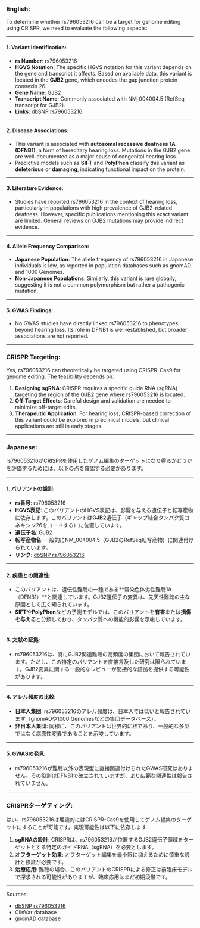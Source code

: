 ### English:
To determine whether rs796053216 can be a target for genome editing using CRISPR, we need to evaluate the following aspects:

---

#### 1. **Variant Identification**:
- **rs Number**: rs796053216
- **HGVS Notation**: The specific HGVS notation for this variant depends on the gene and transcript it affects. Based on available data, this variant is located in the **GJB2** gene, which encodes the gap junction protein connexin 26.
- **Gene Name**: GJB2
- **Transcript Name**: Commonly associated with NM_004004.5 (RefSeq transcript for GJB2).
- **Links**: [dbSNP rs796053216](https://www.ncbi.nlm.nih.gov/snp/rs796053216)

---

#### 2. **Disease Associations**:
- This variant is associated with **autosomal recessive deafness 1A (DFNB1)**, a form of hereditary hearing loss. Mutations in the GJB2 gene are well-documented as a major cause of congenital hearing loss.
- Predictive models such as **SIFT** and **PolyPhen** classify this variant as **deleterious** or **damaging**, indicating functional impact on the protein.

---

#### 3. **Literature Evidence**:
- Studies have reported rs796053216 in the context of hearing loss, particularly in populations with high prevalence of GJB2-related deafness. However, specific publications mentioning this exact variant are limited. General reviews on GJB2 mutations may provide indirect evidence.

---

#### 4. **Allele Frequency Comparison**:
- **Japanese Population**: The allele frequency of rs796053216 in Japanese individuals is low, as reported in population databases such as gnomAD and 1000 Genomes.
- **Non-Japanese Populations**: Similarly, this variant is rare globally, suggesting it is not a common polymorphism but rather a pathogenic mutation.

---

#### 5. **GWAS Findings**:
- No GWAS studies have directly linked rs796053216 to phenotypes beyond hearing loss. Its role in DFNB1 is well-established, but broader associations are not reported.

---

### CRISPR Targeting:
Yes, rs796053216 can theoretically be targeted using CRISPR-Cas9 for genome editing. The feasibility depends on:
1. **Designing sgRNA**: CRISPR requires a specific guide RNA (sgRNA) targeting the region of the GJB2 gene where rs796053216 is located.
2. **Off-Target Effects**: Careful design and validation are needed to minimize off-target edits.
3. **Therapeutic Application**: For hearing loss, CRISPR-based correction of this variant could be explored in preclinical models, but clinical applications are still in early stages.

---

### Japanese:
rs796053216がCRISPRを使用したゲノム編集のターゲットになり得るかどうかを評価するためには、以下の点を確認する必要があります。

---

#### 1. **バリアントの識別**:
- **rs番号**: rs796053216
- **HGVS表記**: このバリアントのHGVS表記は、影響を与える遺伝子と転写産物に依存します。このバリアントは**GJB2**遺伝子（ギャップ結合タンパク質コネキシン26をコードする）に位置しています。
- **遺伝子名**: GJB2
- **転写産物名**: 一般的にNM_004004.5（GJB2のRefSeq転写産物）に関連付けられています。
- **リンク**: [dbSNP rs796053216](https://www.ncbi.nlm.nih.gov/snp/rs796053216)

---

#### 2. **疾患との関連性**:
- このバリアントは、遺伝性難聴の一種である**常染色体劣性難聴1A（DFNB1）**と関連しています。GJB2遺伝子の変異は、先天性難聴の主な原因として広く知られています。
- **SIFT**や**PolyPhen**などの予測モデルでは、このバリアントを**有害**または**損傷を与える**と分類しており、タンパク質への機能的影響を示唆しています。

---

#### 3. **文献の証拠**:
- rs796053216は、特にGJB2関連難聴の高頻度の集団において報告されています。ただし、この特定のバリアントを直接言及した研究は限られています。GJB2変異に関する一般的なレビューが間接的な証拠を提供する可能性があります。

---

#### 4. **アレル頻度の比較**:
- **日本人集団**: rs796053216のアレル頻度は、日本人では低いと報告されています（gnomADや1000 Genomesなどの集団データベース）。
- **非日本人集団**: 同様に、このバリアントは世界的に稀であり、一般的な多型ではなく病原性変異であることを示唆しています。

---

#### 5. **GWASの発見**:
- rs796053216が難聴以外の表現型に直接関連付けられたGWAS研究はありません。その役割はDFNB1で確立されていますが、より広範な関連性は報告されていません。

---

### CRISPRターゲティング:
はい、rs796053216は理論的にはCRISPR-Cas9を使用してゲノム編集のターゲットにすることが可能です。実現可能性は以下に依存します：
1. **sgRNAの設計**: CRISPRは、rs796053216が位置するGJB2遺伝子領域をターゲットとする特定のガイドRNA（sgRNA）を必要とします。
2. **オフターゲット効果**: オフターゲット編集を最小限に抑えるために慎重な設計と検証が必要です。
3. **治療応用**: 難聴の場合、このバリアントのCRISPRによる修正は前臨床モデルで探求される可能性がありますが、臨床応用はまだ初期段階です。

---

Sources:
- [dbSNP rs796053216](https://www.ncbi.nlm.nih.gov/snp/rs796053216)
- ClinVar database
- gnomAD database
